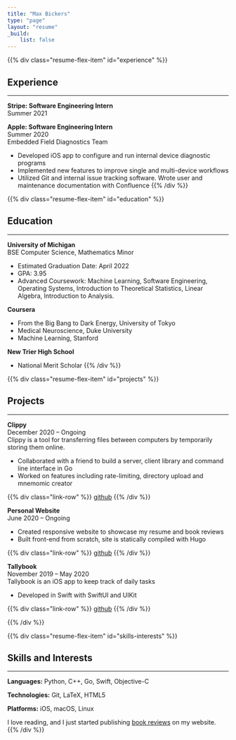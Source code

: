 ```yaml
---
title: "Max Bickers"
type: "page"
layout: "resume"
_build:
    list: false
---
```


{{% div class="resume-flex-item" id="experience" %}}
## Experience
***
**Stripe: Software Engineering Intern**<br>
Summer 2021

**Apple: Software Engineering Intern**<br>
Summer 2020<br>
Embedded Field Diagnostics Team
- Developed iOS app to configure and run internal device diagnostic programs
- Implemented new features to improve single and multi-device workflows
- Utilized Git and internal issue tracking software. Wrote user and maintenance documentation with Confluence
{{% /div %}}

{{% div class="resume-flex-item" id="education" %}}
## Education
***
**University of Michigan**<br>
BSE Computer Science, Mathematics Minor
- Estimated Graduation Date: April 2022
- GPA: 3.95
- Advanced Coursework: Machine Learning, Software Engineering, Operating Systems, Introduction to Theoretical Statistics, Linear Algebra, Introduction to Analysis.<br>

**Coursera**
- From the Big Bang to Dark Energy, University of Tokyo
- Medical Neuroscience, Duke University
- Machine Learning, Stanford

**New Trier High School**
- National Merit Scholar
{{% /div %}}

{{% div class="resume-flex-item" id="projects" %}}
## Projects
***
**Clippy**<br>
December 2020 &ndash; Ongoing<br>
Clippy is a tool for transferring files between computers by temporarily storing them online.
- Collaborated with a friend to build a server, client library and command line interface in Go
- Worked on features including rate-limiting, directory upload and mnemomic creator

{{% div class="link-row" %}}
[github](https://github.com/evanweissburg/clippy)
{{% /div %}}

**Personal Website**<br>
June 2020 &ndash; Ongoing
- Created responsive website to showcase my resume and book reviews
- Built front-end from scratch, site is statically compiled with Hugo

{{% div class="link-row" %}}
[github](https://github.com/mbickers/personal-site)
{{% /div %}}

**Tallybook**<br>
November 2019 &ndash; May 2020<br>
Tallybook is an iOS app to keep track of daily tasks
- Developed in Swift with SwiftUI and UIKit

{{% div class="link-row" %}}
[github](https://github.com/mbickers/tallybook)
{{% /div %}}

{{% /div %}}

{{% div class="resume-flex-item" id="skills-interests" %}}
## Skills and Interests
***
**Languages:** Python, C++, Go, Swift, Objective-C

**Technologies:** Git, LaTeX, HTML5

**Platforms:** iOS, macOS, Linux

I love reading, and I just started publishing [book reviews](/bookshelf) on my website.
{{% /div %}}
